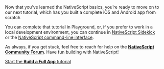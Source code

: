 Now that you’ve learned the NativeScript basics, you’re ready to move on to our next tutorial, which has you built a complete iOS and Android app from scratch.

You can complete that tutorial in Playground, or, if you prefer to work in a local development environment, you can continue in [NativeScript Sidekick](https://www.nativescript.org/nativescript-sidekick) or the [NativeScript command-line interface](https://docs.nativescript.org/angular/tutorial/ng-chapter-1).

As always, if you get stuck, feel free to reach for help on the [**NativeScript Community Forum**](https://discourse.nativescript.org/). Have fun building with NativeScript!

<a id="btn-next-tutorial" href="/?template=groceries-ng&tutorial=groceries-ng">Start the&nbsp;<strong>Build a Full App</strong>&nbsp;tutorial</a>
